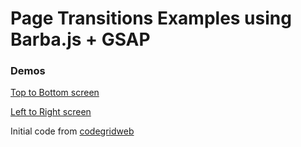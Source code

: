 # Page Transitions Examples using Barba.js + GSAP

### Demos

[Top to Bottom screen](https://isaactopo.github.io/barba-transitions/top-bottom1.html)

[Left to Right screen](https://isaactopo.github.io/barba-transitions/left-right1.html)

Initial code from [ codegridweb](https://github.com/codegridweb/Page-Transition-Using-BarbaJS-And-GSAP)
